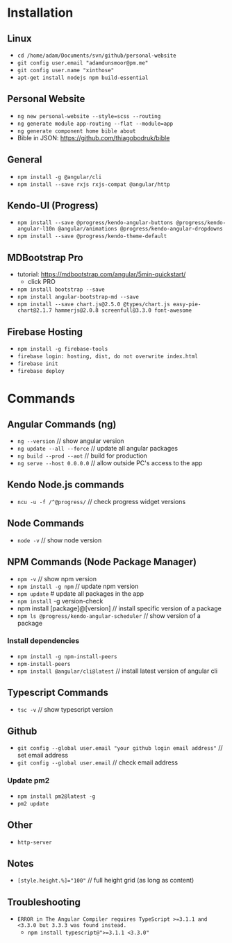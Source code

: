 # Installation

## Linux

- `cd /home/adam/Documents/svn/github/personal-website`
- `git config user.email "adamdunsmoor@pm.me"`
- `git config user.name "xinthose"`
- `apt-get install nodejs npm build-essential`

## Personal Website

- `ng new personal-website --style=scss --routing`
- `ng generate module app-routing --flat --module=app`
- `ng generate component home bible about`
- Bible in JSON: <https://github.com/thiagobodruk/bible>
 
## General

- `npm install -g @angular/cli`
- `npm install --save rxjs rxjs-compat @angular/http`

## Kendo-UI (Progress)

- `npm install --save @progress/kendo-angular-buttons @progress/kendo-angular-l10n @angular/animations @progress/kendo-angular-dropdowns`
- `npm install --save @progress/kendo-theme-default`

## MDBootstrap Pro 

- tutorial: <https://mdbootstrap.com/angular/5min-quickstart/>
    - click PRO
- `npm install bootstrap --save`
- `npm install angular-bootstrap-md --save`
- `npm install --save chart.js@2.5.0 @types/chart.js easy-pie-chart@2.1.7 hammerjs@2.0.8 screenfull@3.3.0 font-awesome`

## Firebase Hosting

- `npm install -g firebase-tools`
- `firebase login: hosting, dist, do not overwrite index.html`
- `firebase init`
- `firebase deploy`

# Commands

## Angular Commands (ng)

- `ng --version`    // show angular version
- `ng update --all --force` // update all angular packages
- `ng build --prod --aot`   // build for production
- `ng serve --host 0.0.0.0` // allow outside PC's access to the app

## Kendo Node.js commands

- `ncu -u -f /^@progress/`  // check progress widget versions

## Node Commands

- `node -v` // show node version

## NPM Commands (Node Package Manager)

- `npm -v`  // show npm version
- `npm install -g npm`  // update npm version
- `npm update`  # update all packages in the app
- `npm install` -g version-check
- npm install [package]@[version]   // install specific version of a package
- `npm ls @progress/kendo-angular-scheduler`  // show version of a package

### Install dependencies

- `npm install -g npm-install-peers`
- `npm-install-peers`
- `npm install @angular/cli@latest`  // install latest version of angular cli

## Typescript Commands

- `tsc -v`  // show typescript version

## Github

- `git config --global user.email "your github login email address"`  // set email address
- `git config --global user.email`  // check email address

### Update pm2

- `npm install pm2@latest -g`
- `pm2 update`

## Other

- `http-server`

## Notes

- `[style.height.%]="100"`  // full height grid (as long as content)

## Troubleshooting

- `ERROR in The Angular Compiler requires TypeScript >=3.1.1 and <3.3.0 but 3.3.3 was found instead.`
  - `npm install typescript@">=3.1.1 <3.3.0"`

